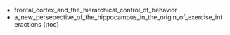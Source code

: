 * frontal_cortex_and_the_hierarchical_control_of_behavior
* a_new_persepective_of_the_hippocampus_in_the_origin_of_exercise_interactions
{:toc}


